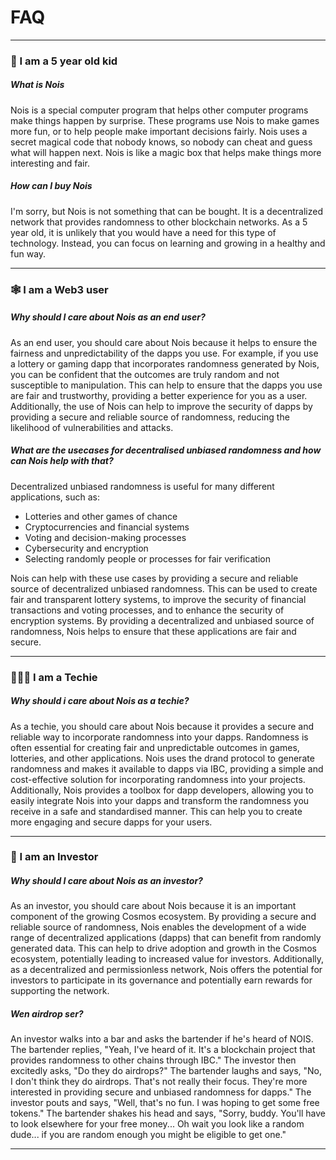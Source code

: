 # FAQ

---

### 👶 I am a 5 year old kid

##### What is Nois

Nois is a special computer program that helps other computer programs make
things happen by surprise. These programs use Nois to make games more fun, or to
help people make important decisions fairly. Nois uses a secret magical code
that nobody knows, so nobody can cheat and guess what will happen next. Nois is
like a magic box that helps make things more interesting and fair.

##### How can I buy Nois

I'm sorry, but Nois is not something that can be bought. It is a decentralized
network that provides randomness to other blockchain networks. As a 5 year old,
it is unlikely that you would have a need for this type of technology. Instead,
you can focus on learning and growing in a healthy and fun way.

---

### 🕸️ I am a Web3 user

##### Why should I care about Nois as an end user?

As an end user, you should care about Nois because it helps to ensure the
fairness and unpredictability of the dapps you use. For example, if you use a
lottery or gaming dapp that incorporates randomness generated by Nois, you can
be confident that the outcomes are truly random and not susceptible to
manipulation. This can help to ensure that the dapps you use are fair and
trustworthy, providing a better experience for you as a user. Additionally, the
use of Nois can help to improve the security of dapps by providing a secure and
reliable source of randomness, reducing the likelihood of vulnerabilities and
attacks.

##### What are the usecases for decentralised unbiased randomness and how can Nois help with that?

Decentralized unbiased randomness is useful for many different applications,
such as:

- Lotteries and other games of chance
- Cryptocurrencies and financial systems
- Voting and decision-making processes
- Cybersecurity and encryption
- Selecting randomly people or processes for fair verification

Nois can help with these use cases by providing a secure and reliable source of
decentralized unbiased randomness. This can be used to create fair and
transparent lottery systems, to improve the security of financial transactions
and voting processes, and to enhance the security of encryption systems. By
providing a decentralized and unbiased source of randomness, Nois helps to
ensure that these applications are fair and secure.

---

### 👩🏻‍💻 I am a Techie

##### Why should i care about Nois as a techie?

As a techie, you should care about Nois because it provides a secure and
reliable way to incorporate randomness into your dapps. Randomness is often
essential for creating fair and unpredictable outcomes in games, lotteries, and
other applications. Nois uses the drand protocol to generate randomness and
makes it available to dapps via IBC, providing a simple and cost-effective
solution for incorporating randomness into your projects. Additionally, Nois
provides a toolbox for dapp developers, allowing you to easily integrate Nois
into your dapps and transform the randomness you receive in a safe and
standardised manner. This can help you to create more engaging and secure dapps
for your users.

---

### 🤑 I am an Investor

##### Why should I care about Nois as an investor?

As an investor, you should care about Nois because it is an important component
of the growing Cosmos ecosystem. By providing a secure and reliable source of
randomness, Nois enables the development of a wide range of decentralized
applications (dapps) that can benefit from randomly generated data. This can
help to drive adoption and growth in the Cosmos ecosystem, potentially leading
to increased value for investors. Additionally, as a decentralized and
permissionless network, Nois offers the potential for investors to participate
in its governance and potentially earn rewards for supporting the network.

##### Wen airdrop ser?

An investor walks into a bar and asks the bartender if he's heard of NOIS. The
bartender replies, "Yeah, I've heard of it. It's a blockchain project that
provides randomness to other chains through IBC." The investor then excitedly
asks, "Do they do airdrops?" The bartender laughs and says, "No, I don't think
they do airdrops. That's not really their focus. They're more interested in
providing secure and unbiased randomness for dapps." The investor pouts and
says, "Well, that's no fun. I was hoping to get some free tokens." The bartender
shakes his head and says, "Sorry, buddy. You'll have to look elsewhere for your
free money... Oh wait you look like a random dude... if you are random enough
you might be eligible to get one."

---
